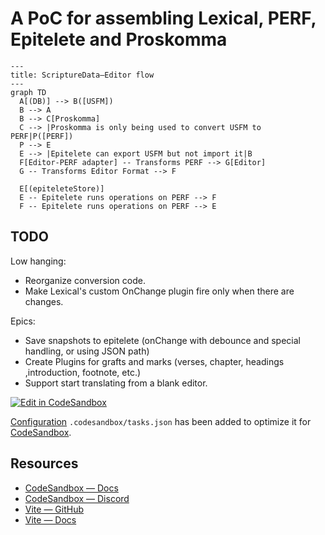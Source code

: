 # A PoC for assembling Lexical, PERF, Epitelete and Proskomma

```mermaid
---
title: ScriptureData—Editor flow
---
graph TD
  A[(DB)] --> B([USFM])
  B --> A
  B --> C[Proskomma]
  C --> |Proskomma is only being used to convert USFM to PERF|P([PERF])
  P --> E
  E --> |Epitelete can export USFM but not import it|B
  F[Editor-PERF adapter] -- Transforms PERF --> G[Editor]
  G -- Transforms Editor Format --> F

  E[(epiteleteStore)]
  E -- Epitelete runs operations on PERF --> F
  F -- Epitelete runs operations on PERF --> E
```

## TODO

Low hanging:

- Reorganize conversion code.
- Make Lexical's custom OnChange plugin fire only when there are changes.

Epics:

- Save snapshots to epitelete (onChange with debounce and special handling, or using JSON path)
- Create Plugins for grafts and marks (verses, chapter, headings ,introduction, footnote, etc.)
- Support start translating from a blank editor.

[![Edit in CodeSandbox](https://assets.codesandbox.io/github/button-edit-lime.svg)](https://codesandbox.io/p/github/codesandbox/codesandbox-template-vite-react/main)

[Configuration](https://codesandbox.io/docs/projects/learn/setting-up/tasks) `.codesandbox/tasks.json` has been added to optimize it for [CodeSandbox](https://codesandbox.io/dashboard).

## Resources

- [CodeSandbox — Docs](https://codesandbox.io/docs/learn)
- [CodeSandbox — Discord](https://discord.gg/Ggarp3pX5H)
- [Vite — GitHub](https://github.com/vitejs/vite)
- [Vite — Docs](https://vitejs.dev/guide/)
